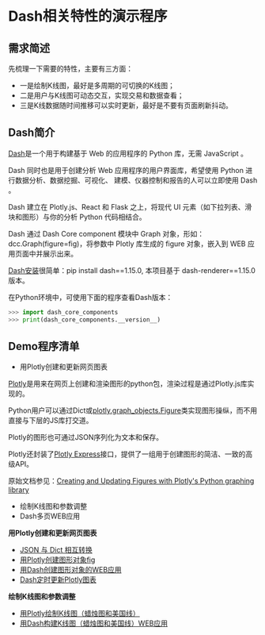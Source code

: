 # Dash相关特性的演示程序

**需求简述**
---
先梳理一下需要的特性，主要有三方面：
* 一是绘制K线图，最好是多周期的可切换的K线图；
* 二是用户与K线图可动态交互，实现交易和数据查看；
* 三是K线数据随时间推移可以实时更新，最好是不要有页面刷新抖动。


**Dash简介**
---
[Dash](https://dash.plotly.com/)是一个用于构建基于 Web 的应用程序的 Python 库，无需 JavaScript 。

Dash 同时也是用于创建分析 Web 应用程序的用户界面库，希望使用 Python 进行数据分析、数据挖掘、可视化、
建模、仪器控制和报告的人可以立即使用 Dash 。

Dash 建立在 Plotly.js、React 和 Flask 之上，将现代 UI 元素（如下拉列表、滑块和图形）与你的分析 Python 代码相结合。

Dash 通过 Dash Core component 模块中 Graph 对象，形如：dcc.Graph(figure=fig)，将参数中 Plotly 库生成的 figure 对象，嵌入到 WEB 应用页面中并展示出来。

[Dash安装](https://dash.plotly.com/installation)很简单：pip install dash==1.15.0, 本项目基于 dash-renderer==1.15.0 版本。

在Python环境中，可使用下面的程序查看Dash版本：
```python
>>> import dash_core_components
>>> print(dash_core_components.__version__)
```


**Demo程序清单**
---
+ 用Plotly创建和更新网页图表

[Plotly](https://dash.plotly.com/dash-core-components/graph)是用来在网页上创建和渲染图形的python包，渲染过程是通过Plotly.js库实现的。

Python用户可以通过Dict或[plotly.graph_objects.Figure](https://plotly.com/python-api-reference/plotly.graph_objects.html)类实现图形操纵，而不用直接与下层的JS库打交道。

Plotly的图形也可通过JSON序列化为文本和保存。

Plotly还封装了[Plotly Express](https://plotly.com/python/plotly-express/)接口，提供了一组用于创建图形的简洁、一致的高级API。

原始文档参见：[Creating and Updating Figures with Plotly's Python graphing library](https://plotly.com/python/creating-and-updating-figures/)
+ 绘制K线图和参数调整
+ Dash多页WEB应用


**用Plotly创建和更新网页图表**
+ [JSON 与 Dict 相互转换](https://github.com/htsong/KLineStreaming/blob/master/RelatedFeaturesOfDash/transform_json_dict.py)
+ [用Plotly创建图形对象fig](https://github.com/htsong/KLineStreaming/blob/master/RelatedFeaturesOfDash/figure_create_with_plotly.py)
+ [用Dash创建图形对象的WEB应用](https://github.com/htsong/KLineStreaming/blob/master/RelatedFeaturesOfDash/figure_create_with_dash.py)
+ [Dash定时更新Plotly图表](https://github.com/htsong/KLineStreaming/blob/master/RelatedFeaturesOfDash/streaming_with_dash.py)


**绘制K线图和参数调整**
+ [用Plotly绘制K线图（蜡烛图和美国线）](https://github.com/htsong/KLineStreaming/blob/master/RelatedFeaturesOfDash/kline_with_plotly.py)
+ [用Dash构建K线图（蜡烛图和美国线）WEB应用](https://github.com/htsong/KLineStreaming/blob/master/RelatedFeaturesOfDash/kline_with_dash.py)
